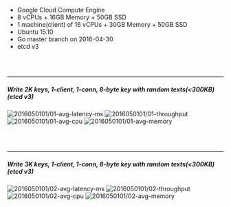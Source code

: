 

- Google Cloud Compute Engine
- 8 vCPUs + 16GB Memory + 50GB SSD
- 1 machine(client) of 16 vCPUs + 30GB Memory + 50GB SSD
- Ubuntu 15.10
- Go master branch on 2016-04-30
- etcd v3



<br><br><hr>
##### Write 2K keys, 1-client, 1-conn, 8-byte key with random texts(<300KB) (etcd v3)

<img src="https://storage.googleapis.com/dbtester-results/2016050101/01-avg-latency-ms.png" alt="2016050101/01-avg-latency-ms">

<img src="https://storage.googleapis.com/dbtester-results/2016050101/01-throughput.png" alt="2016050101/01-throughput">

<img src="https://storage.googleapis.com/dbtester-results/2016050101/01-avg-cpu.png" alt="2016050101/01-avg-cpu">

<img src="https://storage.googleapis.com/dbtester-results/2016050101/01-avg-memory.png" alt="2016050101/01-avg-memory">



<br><br><hr>
##### Write 3K keys, 1-client, 1-conn, 8-byte key with random texts(<300KB) (etcd v3)

<img src="https://storage.googleapis.com/dbtester-results/2016050101/02-avg-latency-ms.png" alt="2016050101/02-avg-latency-ms">

<img src="https://storage.googleapis.com/dbtester-results/2016050101/02-throughput.png" alt="2016050101/02-throughput">

<img src="https://storage.googleapis.com/dbtester-results/2016050101/02-avg-cpu.png" alt="2016050101/02-avg-cpu">

<img src="https://storage.googleapis.com/dbtester-results/2016050101/02-avg-memory.png" alt="2016050101/02-avg-memory">



